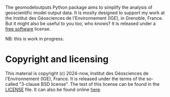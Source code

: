 The geomodeloutputs Python package aims to simplify the analysis of geoscientific model output data. It is moslty
designed to support my work at the Institut des Géosciences de l'Environnement (IGE), in Grenoble, France. But it might
also be useful to you too, who knows? It is released under a [free
software](https://www.gnu.org/philosophy/free-sw.html) license.

NB: this is work in progress.

# Copyright and licensing

This material is copyright (c) 2024-now, Institut des Géosciences de l'Environnement (IGE), France. It is released
under the terms of the so-called "3-clause BSD license". The text of this license can be found in the
[LICENSE](./LICENSE) file. It can also be found online [here](https://directory.fsf.org/wiki/License:BSD_3Clause).

